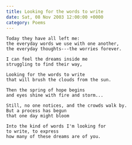 ```yaml
---
title: Looking for the words to write
date: Sat, 08 Nov 2003 12:00:00 +0000
category: Poems
---
```


    Today they have all left me:  
    the everyday words we use with one another,  
    the everyday thoughts---the worries forever.

    I can feel the dreams inside me  
    struggling to find their way,

    Looking for the words to write  
    that will brush the clouds from the sun.

    Then the spring of hope begins  
    and eyes shine with fire and storm...

    Still, no one notices, and the crowds walk by.  
    But a process has begun  
    that one day might bloom

    Into the kind of words I'm looking for  
    to write, to express  
    how many of these dreams are of you.


